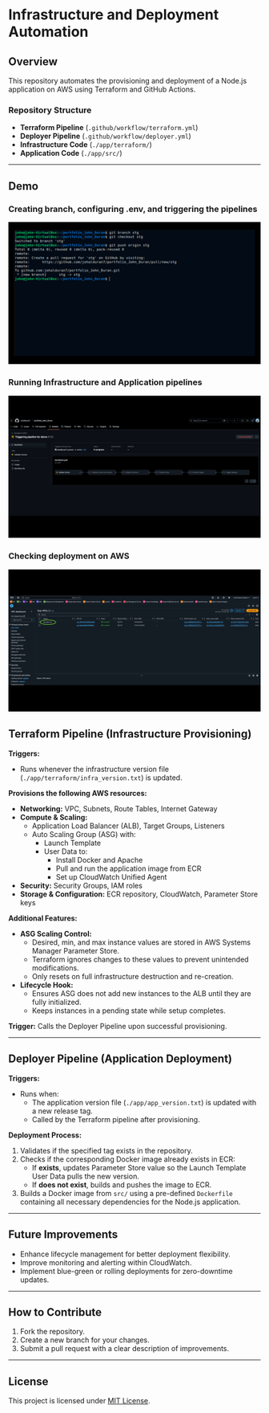 # Infrastructure and Deployment Automation

## Overview
This repository automates the provisioning and deployment of a Node.js application on AWS using Terraform and GitHub Actions.

### Repository Structure
- **Terraform Pipeline** (`.github/workflow/terraform.yml`)
- **Deployer Pipeline** (`.github/workflow/deployer.yml`)
- **Infrastructure Code** (`./app/terraform/`)
- **Application Code** (`./app/src/`)

---
## Demo

### Creating branch, configuring .env, and triggering the pipelines
![Setup](./resources/first_part_gif_portfolio.gif)

### Running Infrastructure and Application pipelines
![Setup](./resources/second_part_gif_portfolio.gif)

### Checking deployment on AWS
![Setup](./resources/third_part_gif_portfolio.gif)


## Terraform Pipeline (Infrastructure Provisioning)
**Triggers:**
- Runs whenever the infrastructure version file (`./app/terraform/infra_version.txt`) is updated.

**Provisions the following AWS resources:**
- **Networking:** VPC, Subnets, Route Tables, Internet Gateway
- **Compute & Scaling:**
  - Application Load Balancer (ALB), Target Groups, Listeners
  - Auto Scaling Group (ASG) with:
    - Launch Template
    - User Data to:
      - Install Docker and Apache
      - Pull and run the application image from ECR
      - Set up CloudWatch Unified Agent
- **Security:** Security Groups, IAM roles
- **Storage & Configuration:** ECR repository, CloudWatch, Parameter Store keys

**Additional Features:**
- **ASG Scaling Control:**
  - Desired, min, and max instance values are stored in AWS Systems Manager Parameter Store.
  - Terraform ignores changes to these values to prevent unintended modifications.
  - Only resets on full infrastructure destruction and re-creation.
- **Lifecycle Hook:**
  - Ensures ASG does not add new instances to the ALB until they are fully initialized.
  - Keeps instances in a pending state while setup completes.

**Trigger:** Calls the Deployer Pipeline upon successful provisioning.

---

## Deployer Pipeline (Application Deployment)
**Triggers:**
- Runs when:
  - The application version file (`./app/app_version.txt`) is updated with a new release tag.
  - Called by the Terraform pipeline after provisioning.

**Deployment Process:**
1. Validates if the specified tag exists in the repository.
2. Checks if the corresponding Docker image already exists in ECR:
   - If **exists**, updates Parameter Store value so the Launch Template User Data pulls the new version.
   - If **does not exist**, builds and pushes the image to ECR.
3. Builds a Docker image from `src/` using a pre-defined `Dockerfile` containing all necessary dependencies for the Node.js application.

---

## Future Improvements
- Enhance lifecycle management for better deployment flexibility.
- Improve monitoring and alerting within CloudWatch.
- Implement blue-green or rolling deployments for zero-downtime updates.

---

## How to Contribute
1. Fork the repository.
2. Create a new branch for your changes.
3. Submit a pull request with a clear description of improvements.

---

## License
This project is licensed under [MIT License](LICENSE).
